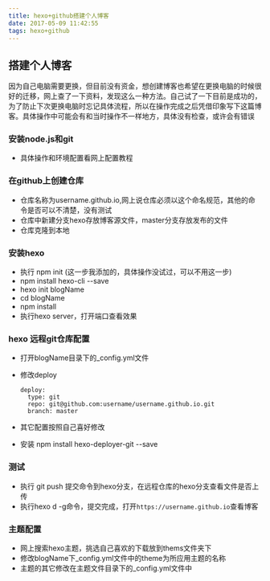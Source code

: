```yaml
---
title: hexo+github搭建个人博客
date: 2017-05-09 11:42:55
tags: hexo+github
---
```

## 搭建个人博客
因为自己电脑需要更换，但目前没有资金，想创建博客也希望在更换电脑的时候很好的迁移，网上查了一下资料，发现这么一种方法。自己试了一下目前是成功的，为了防止下次更换电脑时忘记具体流程，所以在操作完成之后凭借印象写下这篇博客。具体操作中可能会有和当时操作不一样地方，具体没有检查，或许会有错误
### 安装node.js和git
- 具体操作和环境配置看网上配置教程
### 在github上创建仓库
- 仓库名称为username.github.io,网上说仓库必须以这个命名规范，其他的命令是否可以不清楚，没有测试
- 仓库中新建分支hexo存放博客源文件，master分支存放发布的文件
- 仓库克隆到本地
### 安装hexo
- 执行 npm init (这一步我添加的，具体操作没试过，可以不用这一步)
- npm install hexo-cli --save
- hexo init blogName
- cd blogName
- npm install
- 执行hexo server，打开端口查看效果
### hexo 远程git仓库配置
- 打开blogName目录下的_config.yml文件
- 修改deploy

	```
	deploy:
	  type: git
	  repo: git@github.com:username/username.github.io.git
	  branch: master
	```
- 其它配置按照自己喜好修改
- 安装 npm install hexo-deployer-git --save
### 测试
- 执行 git push 提交命令到hexo分支，在远程仓库的hexo分支查看文件是否上传
- 执行hexo d -g命令，提交完成，打开`https://username.github.io`查看博客
### 主题配置
- 网上搜索hexo主题，挑选自己喜欢的下载放到thems文件夹下
- 修改blogName下_config.yml文件中的theme为所应用主题的名称
- 主题的其它修改在主题文件目录下的_config.yml文件中